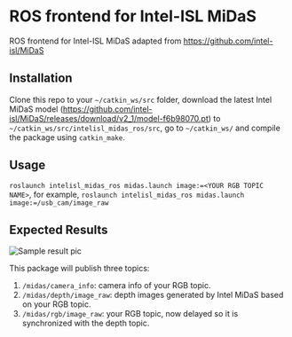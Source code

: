 # ROS frontend for Intel-ISL MiDaS

ROS frontend for Intel-ISL MiDaS adapted from https://github.com/intel-isl/MiDaS

## Installation

Clone this repo to your ```~/catkin_ws/src``` folder, download the latest Intel MiDaS model (https://github.com/intel-isl/MiDaS/releases/download/v2_1/model-f6b98070.pt) to ```~/catkin_ws/src/intelisl_midas_ros/src```, go to ```~/catkin_ws/``` and compile the package using ```catkin_make```.

## Usage

```roslaunch intelisl_midas_ros midas.launch image:=<YOUR RGB TOPIC NAME>```, for example, ```roslaunch intelisl_midas_ros midas.launch image:=/usb_cam/image_raw```

## Expected Results

![Sample result pic](./sample_result.png)

This package will publish three topics:

1. ```/midas/camera_info```: camera info of your RGB topic.
2. ```/midas/depth/image_raw```: depth images generated by Intel MiDaS based on your RGB topic.
3. ```/midas/rgb/image_raw```: your RGB topic, now delayed so it is synchronized with the depth topic.
